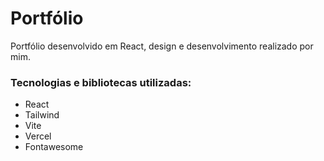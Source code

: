 # Portfólio

Portfólio desenvolvido em React, design e desenvolvimento realizado por mim.

### Tecnologias e bibliotecas utilizadas:

- React
- Tailwind
- Vite
- Vercel
- Fontawesome

